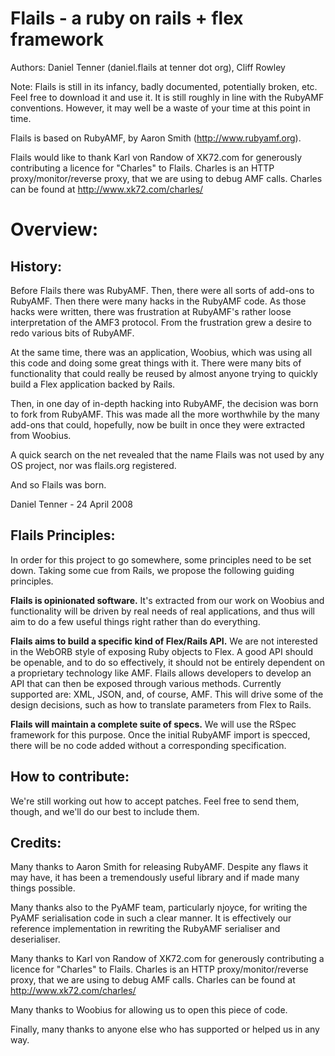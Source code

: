 Flails - a ruby on rails + flex framework
==========================================

Authors: Daniel Tenner (daniel.flails at tenner dot org), Cliff Rowley

Note: Flails is still in its infancy, badly documented, potentially broken, etc. Feel
free to download it and use it. It is still roughly in line with the RubyAMF conventions.
However, it may well be a waste of your time at this point in time.

Flails is based on RubyAMF, by Aaron Smith (http://www.rubyamf.org).

Flails would like to thank Karl von Randow of XK72.com for generously contributing a
licence for "Charles" to Flails. Charles is an HTTP proxy/monitor/reverse proxy, that
we are using to debug AMF calls. Charles can be found at http://www.xk72.com/charles/

Overview:
==========

History:
----------

Before Flails there was RubyAMF. Then, there were all sorts of add-ons to RubyAMF. 
Then there were many hacks in the RubyAMF code. As those hacks were written, there
was frustration at RubyAMF's rather loose interpretation of the AMF3 protocol.
From the frustration grew a desire to redo various bits of RubyAMF.

At the same time, there was an application, Woobius, which was using all this code
and doing some great things with it. There were many bits of functionality that
could really be reused by almost anyone trying to quickly build a Flex application
backed by Rails.

Then, in one day of in-depth hacking into RubyAMF, the decision was born to fork from
RubyAMF. This was made all the more worthwhile by the many add-ons that could, hopefully, 
now be built in once they were extracted from Woobius.

A quick search on the net revealed that the name Flails was not used by any OS project,
nor was flails.org registered.

And so Flails was born.

Daniel Tenner - 24 April 2008


Flails Principles:
-------------------

In order for this project to go somewhere, some principles need to be set down. Taking
some cue from Rails, we propose the following guiding principles.

**Flails is opinionated software.** It's extracted from our work on Woobius and functionality
will be driven by real needs of real applications, and thus will aim to do a few useful
things right rather than do everything.

**Flails aims to build a specific kind of Flex/Rails API.** We are not interested in the WebORB 
style of exposing Ruby objects to Flex. A good API should be openable, and to do so effectively,
it should not be entirely dependent on a proprietary technology like AMF. Flails allows
developers to develop an API that can then be exposed through various methods. Currently
supported are: XML, JSON, and, of course, AMF. This will drive some of the design decisions,
such as how to translate parameters from Flex to Rails.

**Flails will maintain a complete suite of specs.** We will use the RSpec framework for this purpose.
Once the initial RubyAMF import is specced, there will be no code added without a corresponding
specification.

How to contribute:
-------------------
We're still working out how to accept patches. Feel free to send them, though, and we'll do
our best to include them.

Credits:
----------
Many thanks to Aaron Smith for releasing RubyAMF. Despite any flaws it may have, it has been
a tremendously useful library and if made many things possible.

Many thanks also to the PyAMF team, particularly njoyce, for writing the PyAMF serialisation
code in such a clear manner. It is effectively our reference implementation in rewriting
the RubyAMF serialiser and deserialiser.

Many thanks to Karl von Randow of XK72.com for generously contributing a licence for "Charles" 
to Flails. Charles is an HTTP proxy/monitor/reverse proxy, that we are using to debug AMF 
calls. Charles can be found at http://www.xk72.com/charles/

Many thanks to Woobius for allowing us to open this piece of code.

Finally, many thanks to anyone else who has supported or helped us in any way.